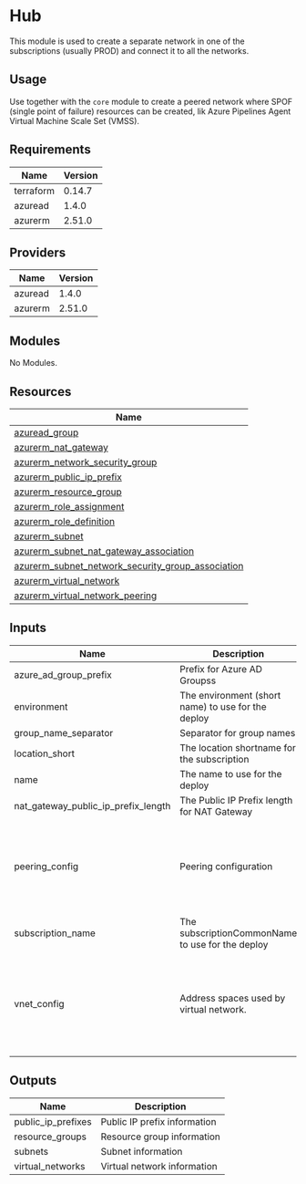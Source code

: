 # Hub

This module is used to create a separate network in one of the subscriptions (usually PROD) and connect it to all the networks.

## Usage

Use together with the `core` module to create a peered network where SPOF (single point of failure) resources can be created, lik Azure Pipelines Agent Virtual Machine Scale Set (VMSS).

## Requirements

| Name | Version |
|------|---------|
| terraform | 0.14.7 |
| azuread | 1.4.0 |
| azurerm | 2.51.0 |

## Providers

| Name | Version |
|------|---------|
| azuread | 1.4.0 |
| azurerm | 2.51.0 |

## Modules

No Modules.

## Resources

| Name |
|------|
| [azuread_group](https://registry.terraform.io/providers/hashicorp/azuread/1.4.0/docs/data-sources/group) |
| [azurerm_nat_gateway](https://registry.terraform.io/providers/hashicorp/azurerm/2.51.0/docs/resources/nat_gateway) |
| [azurerm_network_security_group](https://registry.terraform.io/providers/hashicorp/azurerm/2.51.0/docs/resources/network_security_group) |
| [azurerm_public_ip_prefix](https://registry.terraform.io/providers/hashicorp/azurerm/2.51.0/docs/resources/public_ip_prefix) |
| [azurerm_resource_group](https://registry.terraform.io/providers/hashicorp/azurerm/2.51.0/docs/data-sources/resource_group) |
| [azurerm_role_assignment](https://registry.terraform.io/providers/hashicorp/azurerm/2.51.0/docs/resources/role_assignment) |
| [azurerm_role_definition](https://registry.terraform.io/providers/hashicorp/azurerm/2.51.0/docs/resources/role_definition) |
| [azurerm_subnet](https://registry.terraform.io/providers/hashicorp/azurerm/2.51.0/docs/resources/subnet) |
| [azurerm_subnet_nat_gateway_association](https://registry.terraform.io/providers/hashicorp/azurerm/2.51.0/docs/resources/subnet_nat_gateway_association) |
| [azurerm_subnet_network_security_group_association](https://registry.terraform.io/providers/hashicorp/azurerm/2.51.0/docs/resources/subnet_network_security_group_association) |
| [azurerm_virtual_network](https://registry.terraform.io/providers/hashicorp/azurerm/2.51.0/docs/resources/virtual_network) |
| [azurerm_virtual_network_peering](https://registry.terraform.io/providers/hashicorp/azurerm/2.51.0/docs/resources/virtual_network_peering) |

## Inputs

| Name | Description | Type | Default | Required |
|------|-------------|------|---------|:--------:|
| azure\_ad\_group\_prefix | Prefix for Azure AD Groupss | `string` | `"az"` | no |
| environment | The environment (short name) to use for the deploy | `string` | n/a | yes |
| group\_name\_separator | Separator for group names | `string` | `"-"` | no |
| location\_short | The location shortname for the subscription | `string` | n/a | yes |
| name | The name to use for the deploy | `string` | n/a | yes |
| nat\_gateway\_public\_ip\_prefix\_length | The Public IP Prefix length for NAT Gateway | `number` | `31` | no |
| peering\_config | Peering configuration | <pre>list(object({<br>    name                         = string<br>    remote_virtual_network_id    = string<br>    allow_forwarded_traffic      = bool<br>    use_remote_gateways          = bool<br>    allow_virtual_network_access = bool<br>  }))</pre> | `[]` | no |
| subscription\_name | The subscriptionCommonName to use for the deploy | `string` | n/a | yes |
| vnet\_config | Address spaces used by virtual network. | <pre>object({<br>    address_space = list(string)<br>    subnets = list(object({<br>      name              = string<br>      cidr              = string<br>      service_endpoints = list(string)<br>    }))<br>  })</pre> | n/a | yes |

## Outputs

| Name | Description |
|------|-------------|
| public\_ip\_prefixes | Public IP prefix information |
| resource\_groups | Resource group information |
| subnets | Subnet information |
| virtual\_networks | Virtual network information |
